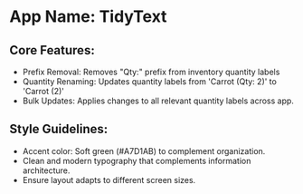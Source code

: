# **App Name**: TidyText

## Core Features:

- Prefix Removal: Removes "Qty:" prefix from inventory quantity labels
- Quantity Renaming: Updates quantity labels from 'Carrot (Qty: 2)' to 'Carrot (2)'
- Bulk Updates: Applies changes to all relevant quantity labels across app.

## Style Guidelines:

- Accent color: Soft green (#A7D1AB) to complement organization.
- Clean and modern typography that complements information architecture.
- Ensure layout adapts to different screen sizes.